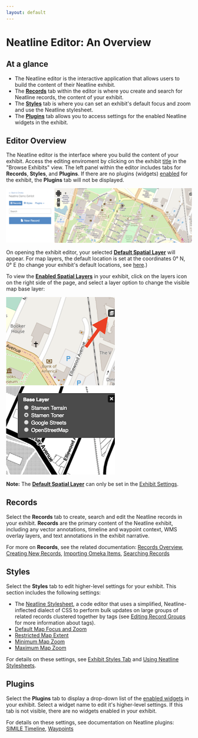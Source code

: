 ```yaml
---
layout: default
---
```


# Neatline Editor: An Overview

## At a glance

- The Neatline editor is the interactive application that allows users to build the content of their Neatline exhibit.
- The [**Records**](#records) tab within the editor is where you create and search for Neatline records, the content of your exhibit.
- The [**Styles**](#styles) tab is where you can set an exhibit's default focus and zoom and use the Neatline stylesheet.
- The [**Plugins**](#plugins) tab allows you to access settings for the enabled Neatline widgets in the exhibit.

## Editor Overview

The Neatline editor is the interface where you build the content of your exhibit. Access the editing enviroment by clicking on the exhibit [title](managing-exhibits.html) in the "Browse Exhibits" view. The left panel within the editor includes tabs for **Records**, **Styles**, and **Plugins**. If there are no plugins (widgets) [enabled](creating-exhibits.html#widgets) for the exhibit, the **Plugins** tab will not be displayed. 

![Screenshot of Neatline editing environment](images/editor-overview.png)

On opening the exhibit editor, your selected [**Default Spatial Layer**](creating-exhibits.html#default-spatial-layer) will appear. For map layers, the default location is set at the coordinates 0° N, 0° E (to change your exhibit's default locations, see [here](exhibit-styles-tab.html#default-map-focus).)

To view the [**Enabled Spatial Layers**](creating-exhibits.html#enabled-spatial-layers) in your exhibit, click on the layers icon on the right side of the page, and select a layer option to change the visible map base layer:

![Screenshot layers icon](images/layers-icon.png)   ![Screenshot layers icon selected](images/layers-icon-open.png)

**Note:** The [**Default Spatial Layer**](creating-exhibits.html#default-spatial-layer) can only be set in the [Exhibit Settings](creating-exhibits.html#exhibit-settings). 

## Records

Select the **Records** tab to create, search and edit the Neatline records in your exhibit. **Records** are the primary content of the Neatline exhibit, including any vector annotations, timeline and waypoint context, WMS overlay layers, and text annotations in the exhibit narrative. 

For more on **Records**, see the related documentation: [Records Overview](records-overview.html), [Creating New Records](creating-records.html), [Importing Omeka Items](importing-omeka-items.html), [Searching Records](searching-records.html)

## Styles

Select the **Styles** tab to edit higher-level settings for your exhibit. This section includes the following settings:

- The [Neatline Stylesheet](neatline-stylesheets.html), a code editor that uses a simplified, Neatline-inflected dialect of CSS to perform bulk updates on large groups of related records clustered together by tags (see [Editing Record Groups](style-tab-groups.html) for more information about tags).
- [Default Map Focus and Zoom](exhibit-styles-tab.html#default-map-focus) 
- [Restricted Map Extent](exhibit-styles-tab.html#restricted-map-extent)
- [Minimum Map Zoom](exhibit-styles-tab.html#minimum-map-zoom)
- [Maximum Map Zoom](exhibit-styles-tab.html#maximum-map-zoom)

For details on these settings, see [Exhibit Styles Tab](exhibit-styles-tab.html) and [Using Neatline Stylesheets](neatline-stylesheets.html).

## Plugins

Select the **Plugins** tab to display a drop-down list of the [enabled widgets](creating-exhibits.html#widgets) in your exhibit. Select a widget name to edit it's higher-level settings. If this tab is not visible, there are no widgets enabled in your exhibit.

For details on these settings, see documentation on Neatline plugins: [SIMILE Timeline](working-with-the-simile-timeline-widget.html), [Waypoints](working-with-the-waypoints-plugin.html)
